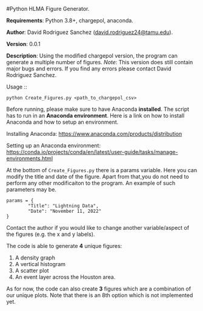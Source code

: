 #Python HLMA Figure Generator.

**Requirements**: Python 3.8+, chargepol, anaconda.

**Author**: David Rodriguez Sanchez (david.rodriguez24@tamu.edu).

**Version**: 0.0.1

**Description**: Using the modified chargepol version, the program can generate a multiple number of figures. *Note*: This version does still contain major bugs and errors. If you find any errors please contact David Rodriguez Sanchez.

Usage ::
```
python Create_Figures.py <path_to_chargepol_csv>
```

Before running, please make sure to have Anaconda **installed**. The script has to run in an **Anaconda environment**. Here is a link on how to install Anaconda and how to setup an environment.

Installing Anaconda: https://www.anaconda.com/products/distribution

Setting up an Anaconda environment: https://conda.io/projects/conda/en/latest/user-guide/tasks/manage-environments.html

At the bottom of ```Create_Figures.py``` there is a params variable. Here you can modify the title and date of the figure. Apart from that,you do not need to perform any other modificaiton to the program. An example of such parameters may be.


```
params = {
        "Title": "Lightning Data",
        "Date": "November 11, 2022"
}
```

Contact the author if you would like to change another variable/aspect of the figures (e.g. the x and y labels).

The code is able to generate **4** unique figures:

1. A density graph
2. A vertical histogram
3. A scatter plot
4. An event layer across the Houston area.

As for now, the code can also create **3** figures which are a combination of our unique plots. Note that there is an 8th option which is not implemented yet.
